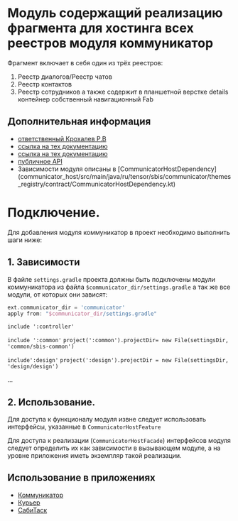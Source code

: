 # Модуль содержащий реализацию фрагмента для хостинга всех реестров модуля коммуникатор

Фрагмент включает в себя один из трёх реестров: 
1) Реестр диалогов/Реестр чатов  
2) Реестр контактов
3) Реестр сотрудников 
а также содержит в планшетной верстке details контейнер собственный навигационный Fab

## Дополнительная информация

- [ответственный Крохалев Р.В](https://online.sbis.ru/person/420fa93c-fd36-4081-b974-038c28749265)
- [ссылка на тех документацию](https://online.sbis.ru/shared/disk/26577907-852b-4c0a-92b2-c34f003a71ed)
- [ссылка на тех документацию](https://online.sbis.ru/shared/disk/df217e22-4927-4a1c-b74a-7a1c6d494b83)
- [публичное API](https://online.sbis.ru/shared/disk/9668b93e-44dd-4fff-a9eb-d01c4eb5b4a9)
- Зависимости модуля описаны в [CommunicatorHostDependency] (communicator_host/src/main/java/ru/tensor/sbis/communicator/themes_registry/contract/CommunicatorHostDependency.kt)

# Подключение.

Для добавления модуля коммуникатор в проект необходимо выполнить шаги ниже:

## 1. Зависимости
В файле `settings.gradle` проекта должны быть подключены модули коммуникатора из 
файла `$communicator_dir/settings.gradle` а так же все модули, от которых они зависят:

``` groovy
ext.communicator_dir = 'communicator'
apply from: "$communicator_dir/settings.gradle"
```

`include ':controller'`

`include ':common'`
`project(':common').projectDir= new File(settingsDir, 'common/sbis-common')`

`include':design'`
`project(':design').projectDir = new File(settingsDir, 'design/design')`

...
## 2. Использование.
Для доступа к функционалу модуля извне следует использовать интерфейсы, указанные в `CommunicatorHostFeature`

Для доступа к реализации (`CommunicatorHostFacade`) интерфейсов модуля следует определить их как зависимости в вызывающем модуле, а на уровне приложения иметь экземпляр такой реализации.

## Использование в приложениях
- [Коммуникатор](https://git.sbis.ru/mobileworkspace/apps/droid/communicator)
- [Курьер](https://git.sbis.ru/mobileworkspace/apps/droid/courier)
- [СабиТаск](https://git.sbis.ru/mobileworkspace/apps/droid/saby-tasks)